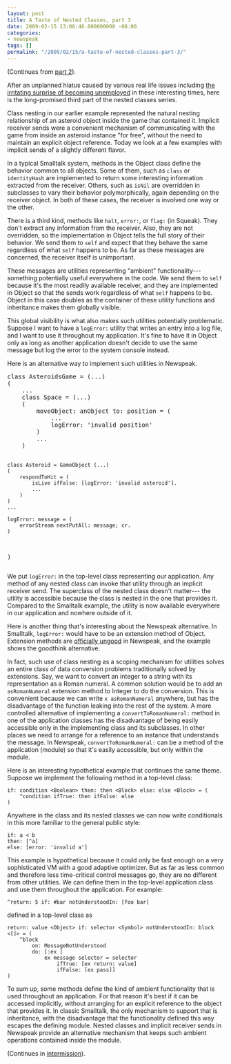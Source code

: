 ```yaml
---
layout: post
title: A Taste of Nested Classes, part 3
date: 2009-02-15 13:06:46.000000000 -08:00
categories:
- newspeak
tags: []
permalink: "/2009/02/15/a-taste-of-nested-classes-part-3/"
---
```

<p>(Continues from <a href="http://blog.3plus4.org/2008/12/07/a-taste-of-nested-classes-part-2/">part 2</a>).</p>
<p>After an unplanned hiatus caused by various real life issues including <a href="http://gbracha.blogspot.com/2008/11/we-have-good-news-and-we-have-bad-news.html">the irritating surprise of becoming unemployed</a> in these interesting times, here is the long-promised third part of the nested classes series.</p>
<p>Class nesting in our earlier example represented the natural nesting relationship of an asteroid object inside the game that contained it. Implicit receiver sends were a convenient mechanism of communicating with the game from inside an asteroid instance "for free", without the need to maintain an explicit object reference. Today we look at a few examples with implicit sends of a slightly different flavor. </p>
<p>In a typical Smalltalk system, methods in the Object class define the behavior common to all objects. Some of them, such as <code>class</code> or <code>identityHash</code> are implemented to return some interesting information extracted from the receiver. Others, such as <code>isNil</code> are overridden in subclasses to vary their behavior polymorphically, again depending on the receiver object. In both of these cases, the receiver is involved one way or the other.</p>
<p>There is a third kind, methods like <code>halt</code>, <code>error:</code>, or <code>flag:</code> (in Squeak). They don't extract any information from the receiver. Also, they are not overridden, so the implementation in Object tells the full story of their behavior. We send them to <code>self</code> and expect that they behave the same regardless of what <code>self</code> happens to be. As far as these messages are concerned, the receiver itself is unimportant.</p>
<p>These messages are utilities representing "ambient" functionality---something potentially useful everywhere in the code. We send them to <code>self</code> because it's the most readily available receiver, and they are implemented in Object so that the sends work regardless of what <code>self</code> happens to be. Object in this case doubles as the container of these utility functions and inheritance makes them globally visible.</p>
<p>This global visibility is what also makes such utilities potentially problematic. Suppose I want to have a <code>logError:</code> utility that writes an entry into a log file, and I want to use it throughout my application. It's fine to have it in Object only as long as another application doesn't decide to use the same message but log the error to the system console instead.</p>
<p>Here is an alternative way to implement such utilities in Newspeak.</p>
<pre class="smalltalk">
class AsteroidsGame = (...)
(
    ...
    class Space = (...)
    (
        moveObject: anObject to: position = (
            ...
            logError: 'invalid position'
        )
        ...
    )

    class Asteroid = GameObject (...)
    (
        respondToHit = (
            isLive ifFalse: [logError: 'invalid asteroid'].
            ...
        )
    )
    ...

    logError: message = (
        errorStream nextPutAll: message; cr.
    )
)
</pre>
<p>We put <code>logError:</code> in the top-level class representing our application. Any method of any nested class can invoke that utility through an implicit receiver send. The superclass of the nested class doesn't matter---
the utility is accessible because the class is nested in the one that provides it. Compared to the Smalltalk example, the utility is now available everywhere in our application and nowhere outside of it.</p>

Here is another thing that's interesting about the Newspeak alternative. In Smalltalk, `logError:` would have to be an extension method of Object. Extension methods are [officially ungood](http://gbracha.blogspot.com/2008/03/monkey-patching.html) in Newspeak, and the example shows the goodthink alternative.

In fact, such use of class nesting as a scoping mechanism for utilities solves an entire class of data conversion problems traditionally solved by extensions. Say, we want to convert an integer to a string with its representation as a Roman numeral. A common solution would be to add an `asRomanNumeral` extension method to Integer to do the conversion. This is convenient because we can write `x asRomanNumeral` anywhere, but has the disadvantage of the function leaking into the rest of the system. A more controlled alternative of implementing a `convertToRomanNumeral:` method in one of the application classes has the disadvantage of being easily accessible only in the implementing class and its subclasses. In other places we need to arrange for a reference to an instance that understands the message. In Newspeak, `convertToRomanNumeral:` can be a method of the application (module) so that it's easily accessible, but only within the module.

Here is an interesting hypothetical example that continues the same theme. Suppose we implement the following method in a top-level class:

```
if: condition <Boolean> then: then <Block> else: else <Block> = (
    ^condition ifTrue: then ifFalse: else
)
```

Anywhere in the class and its nested classes we can now write conditionals in this more familiar to the general public style:

```
if: a < b
then: [^a]
else: [error: 'invalid a']
```

This example is hypothetical because it could only be fast enough on a very sophisticated VM with a good adaptive optimizer. But as far as less common and therefore less time-critical control messages go, they are no different from other utilities. We can define them in the top-level application class and use them throughout the application. For example:

```
^return: 5 if: #bar notUnderstoodIn: [foo bar]
```

defined in a top-level class as

```
return: value <Object> if: selector <Symbol> notUnderstoodIn: block <[]> = (
    ^block
        on: MessageNotUnderstood
        do: [:ex |
            ex message selector = selector
                ifTrue: [ex return: value]
                ifFalse: [ex pass]]
)
```

To sum up, some methods define the kind of ambient functionality that is used throughout an application. For that reason it's best if it can be accessed implicitly, without arranging for an explicit reference to the object that provides it. In classic Smalltalk, the only mechanism to support that is inheritance, with the disadvantage that the functionality defined this way escapes the defining module. Nested classes and implicit receiver sends in Newspeak provide an alternative mechanism that keeps such ambient operations contained inside the module.

(Continues in [intermission](http://blog.3plus4.org/2009/02/22/a-taste-of-nested-classes-intermission/)).

